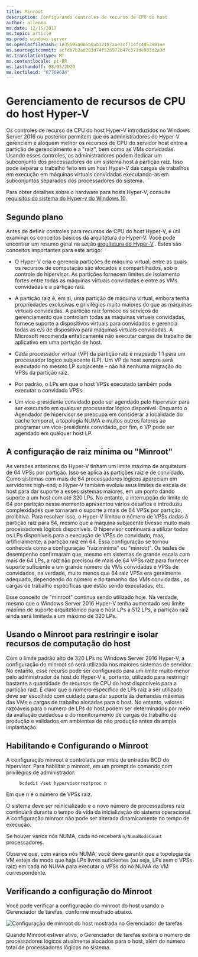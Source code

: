 ```yaml
---
title: Minroot
description: Configurando controles de recurso de CPU do host
author: allenma
ms.date: 12/15/2017
ms.topic: article
ms.prod: windows-server
ms.openlocfilehash: 1e35595a0b5a0ab12187aae2cf714fc4d53901ee
ms.sourcegitcommit: acfdb7b2ad283d74f526972b47c371de903d2a3d
ms.translationtype: MT
ms.contentlocale: pt-BR
ms.lasthandoff: 08/05/2020
ms.locfileid: "87769624"
---
```

# <a name="hyper-v-host-cpu-resource-management"></a>Gerenciamento de recursos de CPU do host Hyper-V

Os controles de recurso de CPU do host Hyper-V introduzidos no Windows Server 2016 ou posterior permitem que os administradores do Hyper-V gerenciem e aloquem melhor os recursos de CPU do servidor host entre a partição de gerenciamento e a "raiz", bem como as VMs convidadas.
Usando esses controles, os administradores podem dedicar um subconjunto dos processadores de um sistema host à partição raiz.
Isso pode separar o trabalho feito em um host Hyper-V das cargas de trabalhos em execução em máquinas virtuais convidadas executando-as em subconjuntos separados dos processadores do sistema.

Para obter detalhes sobre o hardware para hosts Hyper-V, consulte [requisitos do sistema do Hyper-v do Windows 10](https://docs.microsoft.com/virtualization/hyper-v-on-windows/reference/hyper-v-requirements).

## <a name="background"></a>Segundo plano

Antes de definir controles para recursos de CPU do host Hyper-V, é útil examinar os conceitos básicos da arquitetura do Hyper-V.
Você pode encontrar um resumo geral na seção [arquitetura do Hyper-V](https://docs.microsoft.com/windows-server/administration/performance-tuning/role/hyper-v-server/architecture) .
Estes são conceitos importantes para este artigo:

* O Hyper-V cria e gerencia partições de máquina virtual, entre as quais os recursos de computação são alocados e compartilhados, sob o controle do hipervisor.  As partições fornecem limites de isolamento fortes entre todas as máquinas virtuais convidadas e entre as VMs convidadas e a partição raiz.

* A partição raiz é, em si, uma partição de máquina virtual, embora tenha propriedades exclusivas e privilégios muito maiores do que as máquinas virtuais convidadas.  A partição raiz fornece os serviços de gerenciamento que controlam todas as máquinas virtuais convidadas, fornece suporte a dispositivos virtuais para convidados e gerencia todas as e/s de dispositivo para máquinas virtuais convidadas.  A Microsoft recomenda enfaticamente não executar cargas de trabalho de aplicativo em uma partição de host.

* Cada processador virtual (VP) da partição raiz é mapeado 1:1 para um processador lógico subjacente (LP).  Um VP de host sempre será executado no mesmo LP subjacente – não há nenhuma migração do VPSs da partição raiz.

* Por padrão, o LPs em que o host VPSs executado também pode executar o convidado VPSs.

* Um vice-presidente convidado pode ser agendado pelo hipervisor para ser executado em qualquer processador lógico disponível.  Enquanto o Agendador de hipervisor se preocupa em considerar a localidade do cache temporal, a topologia NUMA e muitos outros fatores ao programar um vice-presidente convidado, por fim, o VP pode ser agendado em qualquer host LP.

## <a name="the-minimum-root-or-minroot-configuration"></a>A configuração de raiz mínima ou "Minroot"

As versões anteriores do Hyper-V tinham um limite máximo de arquitetura de 64 VPSs por partição.  Isso se aplica às partições raiz e de convidado.  Como sistemas com mais de 64 processadores lógicos apareciam em servidores high-end, o Hyper-V também evoluiu seus limites de escala de host para dar suporte a esses sistemas maiores, em um ponto dando suporte a um host com até 320 LPs.  No entanto, a interrupção do limite de 64 por partição nesse momento apresentou vários desafios e introduziu complexidades que tornaram o suporte a mais de 64 VPSs por partição, proibitiva.  Para resolver isso, o Hyper-V limitou o número de VPSs dadas à partição raiz para 64, mesmo que a máquina subjacente tivesse muito mais processadores lógicos disponíveis.  O hipervisor continuará a utilizar todos os LPs disponíveis para a execução de VPSs de convidado, mas, artificialmente, a partição raiz em 64.  Essa configuração se tornou conhecida como a configuração "raiz mínima" ou "minroot".  Os testes de desempenho confirmaram que, mesmo em sistemas de grande escala com mais de 64 LPs, a raiz não precisou de mais de 64 VPSs raiz para fornecer suporte suficiente a um grande número de VMs convidadas e VPSs de convidados, na verdade, muito menos que 64 raiz VPSs era geralmente adequado, dependendo do número e do tamanho das VMs convidadas , as cargas de trabalho específicas que estão sendo executadas, etc.

Esse conceito de "minroot" continua sendo utilizado hoje.  Na verdade, mesmo que o Windows Server 2016 Hyper-V tenha aumentado seu limite máximo de suporte arquitetônico para o host LPs a 512 LPs, a partição raiz ainda será limitada a um máximo de 320 LPs.

## <a name="using-minroot-to-constrain-and-isolate-host-compute-resources"></a>Usando o Minroot para restringir e isolar recursos de computação do host
Com o limite padrão alto de 320 LPs no Windows Server 2016 Hyper-V, a configuração do minroot só será utilizada nos maiores sistemas de servidor.  No entanto, esse recurso pode ser configurado para um limite muito menor pelo administrador de host do Hyper-V e, portanto, utilizado para restringir bastante a quantidade de recursos de CPU do host disponíveis para a partição raiz.  É claro que o número específico de LPs raiz a ser utilizado deve ser escolhido com cuidado para dar suporte às demandas máximas das VMs e cargas de trabalho alocadas para o host.  No entanto, valores razoáveis para o número de LPs do host podem ser determinados por meio da avaliação cuidadosa e do monitoramento de cargas de trabalho de produção e validados em ambientes de não produção antes da ampla implantação.

## <a name="enabling-and-configuring-minroot"></a>Habilitando e Configurando o Minroot

A configuração minroot é controlada por meio de entradas BCD do hipervisor. Para habilitar o minroot, em um prompt de comando com privilégios de administrador:

```
     bcdedit /set hypervisorrootproc n
```
Em que n é o número de VPSs raiz.

O sistema deve ser reinicializado e o novo número de processadores raiz continuará durante o tempo de vida da inicialização do sistema operacional.  A configuração minroot não pode ser alterada dinamicamente no tempo de execução.

Se houver vários nós NUMA, cada nó receberá `n/NumaNodeCount` processadores.

Observe que, com vários nós NUMA, você deve garantir que a topologia da VM esteja de modo que haja LPs livres suficientes (ou seja, LPs sem o VPSs raiz) em cada nó NUMA para executar o VPSs do nó NUMA da VM correspondente.

## <a name="verifying-the-minroot-configuration"></a>Verificando a configuração do Minroot

Você pode verificar a configuração do minroot do host usando o Gerenciador de tarefas, conforme mostrado abaixo.

![Configuração de minroot do host mostrada no Gerenciador de tarefas](./media/minroot-taskman.png)

Quando Minroot estiver ativo, o Gerenciador de tarefas exibirá o número de processadores lógicos atualmente alocados para o host, além do número total de processadores lógicos no sistema.
